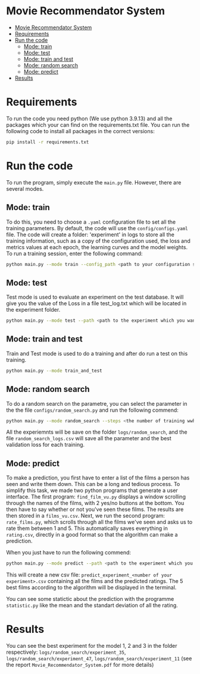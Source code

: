 # Movie Recommendator System

- [Movie Recommendator System](#movie-recommendator-system)
- [Requirements](#requirements)
- [Run the code](#run-the-code)
  - [Mode: train](#mode-train)
  - [Mode: test](#mode-test)
  - [Mode: train and test](#mode-train-and-test)
  - [Mode: random search](#mode-random-search)
  - [Mode: predict](#mode-predict)
- [Results](#results)


# Requirements

To run the code you need python (We use python 3.9.13) and all the packages which your can find on the requirements.txt file. You can run the following code to install all packages in the correct versions:
```bash
pip install -r requirements.txt
```

# Run the code

To run the program, simply execute the `main.py` file. However, there are several modes.

## Mode: train

To do this, you need to choose a `.yaml` configuration file to set all the training parameters. By default, the code will use the `config/configs.yaml` file. The code will create a folder: 'experiment' in logs to store all the training information, such as a copy of the configuration used, the loss and metrics values at each epoch, the learning curves and the model weights.
To run a training session, enter the following command:
```bash
python main.py --mode train --config_path <path to your configuration system> 
```

## Mode: test

Test mode is used to evaluate an experiment on the test database. It will give you the value of the Loss in a file test_log.txt which will be located in the experiment folder.
```bash
python main.py --mode test --path <path to the experiment which you want to evaluate> 
```

## Mode: train and test

Train and Test mode is used to do a training and after do run a test on this training.
```bash
python main.py --mode train_and_test
```

## Mode: random search
To do a random search on the parametre, you can select the parameter in the the file `configs/random_search.py` and run the following commend:
```bash
python main.py --mode random_search --steps <the number of training wwhich you want to do>
```
All the experiemnts will be save on the folder `logs/random_search`, and the file `random_search_logs.csv` will save all the parameter and the best validation loss for each training.

## Mode: predict

To make a prediction, you first have to enter a list of the films a person has seen and write them down. This can be a long and tedious process. To simplify this task, we made two python programs that generate a user interface. The first program: `find_film_vu.py` displays a window scrolling through the names of the films, with 2 yes/no buttons at the bottom. You then have to say whether or not you've seen these films. The results are then stored in a `films_vu.csv`. Next, we run the second program: `rate_films.py`, which scrolls through all the films we've seen and asks us to rate them between 1 and 5. This automatically saves everything in `rating.csv`, directly in a good format so that the algorithm can make a prediction. 

When you just have to run the following commend:
```bash
python main.py --mode predict --path <path to the experiment which you want to use for the prediction> 
```
This will create a new csv file: `predict_experiment_<number of your experiment>.csv` containing all the films and the predicted ratings. The 5 best films according to the algorithm will be displayed in the terminal.

You can see some statictic about the prediction with the programme `statistic.py` like the mean and the standart deviation of all the rating.

# Results

You can see the best experiment for the model 1, 2 and 3 in the folder respectively: `logs/random_search/experiment_35`, `logs/random_search/experiment_47`, `logs/random_search/experiment_11` (see the report `Movie_Recommendator_System.pdf` for more details)